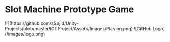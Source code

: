 <h1>Slot Machine Prototype Game </h1>
![](https://github.com/zSajid/Unity-Projects/blob/master/IGTProject/Assets/Images/Playing.png)
![GitHub Logo](/images/logo.png)
